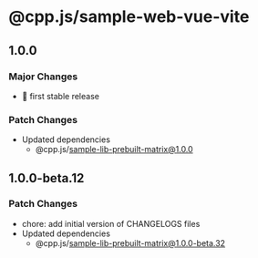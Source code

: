 # @cpp.js/sample-web-vue-vite

## 1.0.0

### Major Changes

- 🚀 first stable release

### Patch Changes

- Updated dependencies
  - @cpp.js/sample-lib-prebuilt-matrix@1.0.0

## 1.0.0-beta.12

### Patch Changes

- chore: add initial version of CHANGELOGS files
- Updated dependencies
  - @cpp.js/sample-lib-prebuilt-matrix@1.0.0-beta.32
